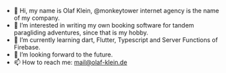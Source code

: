 - 👋 Hi, my name is Olaf Klein, @monkeytower internet agency is the name of my company.
- 👀 I’m interested in writing my own booking software for tandem paragliding adventures, since that is my hobby.
- 🌱 I’m currently learning dart, Flutter, Typescript and Server Functions of Firebase.
- 💞️ I’m looking forward to the future.
- 📫 How to reach me: mail@olaf-klein.de

<!---
monkeytower/monkeytower is a ✨ special ✨ repository because its `README.md` (this file) appears on your GitHub profile.
You can click the Preview link to take a look at your changes.
--->
